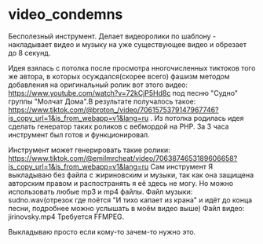 # video_condemns
Бесполезный инструмент. Делает видеоролики по шаблону - накладывает видео и музыку на уже существующее видео и обрезает до 8 секунд.

Идея взялась с потолка после просмотра нногочисленных тиктоков того же автора, в которых осуждался(скорее всего) фашизм методом добавления на оригинальный ролик вот этого видео: https://www.youtube.com/watch?v=72kCjP5Hd8c под песню "Судно" группы "Молчат Дома".В результате получалось такое:  https://www.tiktok.com/@broton_/video/7061575379147967746?is_copy_url=1&is_from_webapp=v1&lang=ru .
Из потолка родилась идея сделать генератор таких роликов с вебмордой на PHP. За 3 часа инструмент был готов и функционировал.

Инструмент может генерировать такие ролики: https://www.tiktok.com/@emilmrcheat/video/7063874653189606658?is_copy_url=1&is_from_webapp=v1&lang=ru
Сам инструмент Я выкладываю без файла с жириновским и музыки, так как она защищена авторским правом и распостранять я её здесь не могу.
Но можно использовать любые mp3 и mp4 файлы.
Файл музыки: sudno.wav(отрезок где поётся "И тихо капает из крана" и идёт до конца песни, подробнее можно услышать в моём видео выше)
Файл видео: jirinovsky.mp4
Требуется FFMPEG. 

Выкладываю просто если кому-то зачем-то нужно это.
